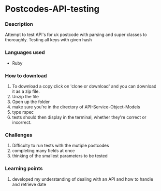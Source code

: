 # Postcodes-API-testing
### Description

Attempt to test API's for uk postcode with parsing and super classes to thoroughly. Testing all keys with given hash

### Languages used
* Ruby

### How to download
1. To download a copy click on 'clone or download' and you can download it as a zip file.
2. Unzip the file
3. Open up the folder
4. make sure you're in the directory of API-Service-Object-Models
5. type rspec
6. tests should then display in the terminal, whether they're correct or incorrect.

### Challenges 
1. Difficulty to run tests with the mutiple postcodes
2. completing many fields at once
3. thinking of the smallest parameters to be tested


### Learning points
1. developed my understanding of dealing with an API and how to handle and retrieve date

